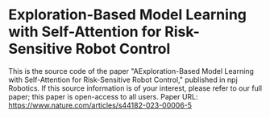 # Exploration-Based Model Learning with Self-Attention for Risk-Sensitive Robot Control
This is the source code of the paper "AExploration-Based Model Learning with Self-Attention for Risk-Sensitive Robot Control," published in npj Robotics.
If this source information is of your interest, please refer to our full paper; this paper is open-access to all users.
Paper URL: https://www.nature.com/articles/s44182-023-00006-5
